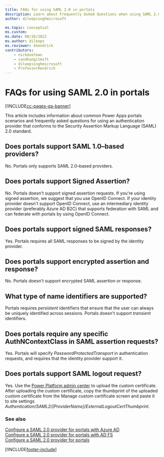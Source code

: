 ```yaml
---
title: FAQs for using SAML 2.0 in portals
description: Learn about Frequently Asked Questions when using SAML 2.0 providers for authentication in Power Apps portals.
author: dileepsinghmicrosoft

ms.topic: conceptual
ms.custom: 
ms.date: 08/26/2022
ms.author: dileeps
ms.reviewer: kkendrick
contributors:
    - nickdoelman
    - sandhangitmsft
    - dileepsinghmicrosoft
    - ProfessorKendrick
---
```


# FAQs for using SAML 2.0 in portals


[!INCLUDE[cc-pages-ga-banner](../../../includes/cc-pages-ga-banner.md)]

This article includes information about common Power Apps portals scenarios and frequently asked questions for using an authentication provider that conforms to the Security Assertion Markup Language (SAML) 2.0 standard.

## Does portals support SAML 1.0&ndash;based providers?

No. Portals only supports SAML 2.0&ndash;based providers.

## Does portals support Signed Assertion?

No. Portals doesn't support signed assertion requests. If you're using signed assertion, we suggest that you use OpenID Connect. If your identity provider doesn't support OpenID Connect, use an intermediary identity provider (preferably Azure AD B2C) that supports federation with SAML and can federate with portals by using OpenID Connect.

## Does portals support signed SAML responses?

Yes. Portals requires all SAML responses to be signed by the identity provider.

## Does portals support encrypted assertion and response?

No. Portals doesn't support encrypted SAML assertion or response.

## What type of name identifiers are supported?

Portals requires *persistent* identifiers that ensure that the user can always be uniquely identified across sessions. Portals doesn't support *transient* identifiers.

## Does portals require any specific AuthNContextClass in SAML assertion requests?

Yes. Portals will specify *PasswordProtectedTransport* in authentication requests, and requires that the identity provider support it.

## Does portals support SAML logout request?

Yes.  Use the [Power Platform admin center](../admin/manage-custom-certificates.md) to upload the custom certificate.  After uploading the custom certificate, copy the thumbprint of the uploaded custom certificate from the Manage custom certificate screen and paste it to site settings *Authentication/SAML2/[ProviderName]/ExternalLogoutCertThumbprint*.

### See also

[Configure a SAML 2.0 provider for portals with Azure AD](configure-saml2-settings-azure-ad.md)  
[Configure a SAML 2.0 provider for portals with AD FS](configure-saml2-settings.md)  
[Configure a SAML 2.0 provider for portals](configure-saml2-provider.md)  


[!INCLUDE[footer-include](../../../includes/footer-banner.md)]
